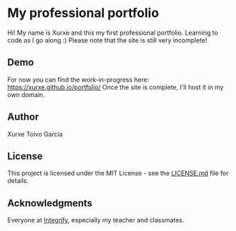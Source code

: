 # My professional portfolio

Hi! My name is Xurxe and this my first professional portfolio. Learning to code as I go along :)
Please note that the site is still very incomplete!

## Demo

For now you can find the work-in-progress here: https://xurxe.github.io/portfolio/
Once the site is complete, I'll host it in my own domain.

## Author

Xurxe Toivo García

## License

This project is licensed under the MIT License - see the [LICENSE.md](LICENSE.md) file for details.

## Acknowledgments

Everyone at [Integrify](https://github.com/Integrify-Finland), especially my teacher and classmates.
